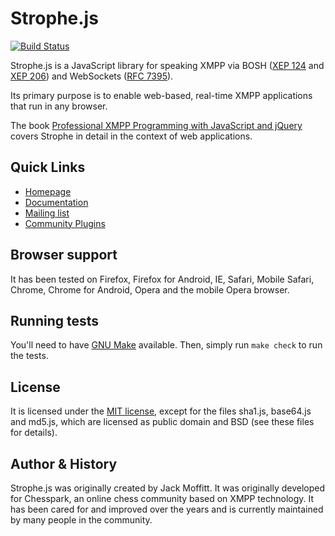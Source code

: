 # Strophe.js

[![Build Status](https://travis-ci.org/strophe/strophejs.png?branch=master)](https://travis-ci.org/strophe/strophejs)

Strophe.js is a JavaScript library for speaking XMPP via BOSH
([XEP 124](http://xmpp.org/extensions/xep-0124.html)
and [XEP 206](http://xmpp.org/extensions/xep-0206.html)) and WebSockets
([RFC 7395](http://tools.ietf.org/html/rfc7395)).

Its primary purpose is to enable web-based, real-time XMPP applications that
run in any browser.

The book [Professional XMPP Programming with JavaScript and jQuery](http://professionalxmpp.com)
covers Strophe in detail in the context of web applications.

## Quick Links

* [Homepage](http://strophe.im/strophejs)
* [Documentation](http://strophe.im/strophejs/doc/1.2.16/files/strophe-js.html)
* [Mailing list](http://groups.google.com/group/strophe)
* [Community Plugins](http://github.com/strophe/strophejs-plugins)

## Browser support

It has been tested on Firefox, Firefox for Android, IE, Safari, Mobile Safari,
Chrome, Chrome for Android, Opera and the mobile Opera browser.

## Running tests

You'll need to have [GNU Make](https://www.gnu.org/software/make/) available.
Then, simply run `make check` to run the tests.

## License

It is licensed under the [MIT license](https://github.com/strophe/strophejs/raw/master/LICENSE.txt),
except for the files sha1.js, base64.js and md5.js, which are licensed as public domain and BSD (see these files for details).

## Author & History

Strophe.js was originally created by Jack Moffitt. It was originally developed
for Chesspark, an online chess community based on XMPP technology. It has been
cared for and improved over the years and is currently maintained by many
people in the community.
